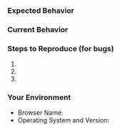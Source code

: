 <!-- Provide a general summary of the issue in the title above. -->
<!-- Please create separate issues for each individual bug/feature. -->

### Expected Behavior
<!-- If you're describing a bug, tell us what should happen -->
<!-- If you're suggesting a change/improvement, tell us how it should work -->

### Current Behavior
<!-- If describing a bug, tell us what happens instead of the expected behavior -->
<!-- If suggesting a change/improvement, explain the difference from current behavior -->

### Steps to Reproduce (for bugs)
<!-- Provide a link to a live example, a screenshot, -->
<!-- and/or an unambiguous set of steps to reproduce this bug. -->
1.
2.
3.

### Your Environment
<!-- Include as many relevant details about the environment you experienced the bug in -->
* Browser Name:
* Operating System and Version:
